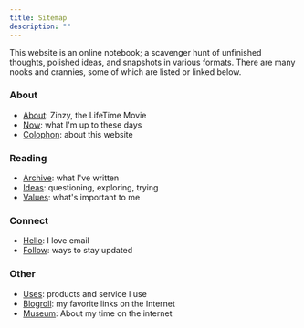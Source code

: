```yaml
---
title: Sitemap
description: ""
---
```

This website is an online notebook; a scavenger hunt of unfinished thoughts, polished ideas, and snapshots in various formats. There are many nooks and crannies, some of which are listed or linked below.

### About

- [About](/about/): Zinzy, the LifeTime Movie
- [Now](/now/): what I'm up to these days
- [Colophon](/colophon/): about this website

### Reading
- [Archive](/archive): what I've written
- [Ideas](/ideas/): questioning, exploring, trying
- [Values](/values/): what's important to me 

### Connect

- [Hello](/hello/): I love email
- [Follow](/follow/): ways to stay updated

### Other

- [Uses](/uses/): products and service I use
- [Blogroll](/blogroll/): my favorite links on the Internet
- [Museum](/museum/): About my time on the internet
